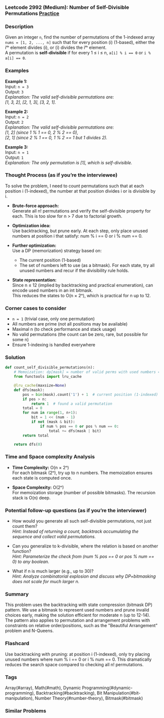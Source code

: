 ### Leetcode 2992 (Medium): Number of Self-Divisible Permutations [Practice](https://leetcode.com/problems/number-of-self-divisible-permutations)

### Description  
Given an integer `n`, find the number of permutations of the 1-indexed array `nums = [1, 2, ..., n]` such that for every position \(i\) (1-based), either the iᵗʰ element divides \(i\), or \(i\) divides the iᵗʰ element.  
A permutation is **self-divisible** if for every 1 ≤ i ≤ n, `a[i] % i == 0` or `i % a[i] == 0`.

### Examples  

**Example 1:**  
Input: `n = 3`  
Output: `3`  
*Explanation: The valid self-divisible permutations are:  
[1, 3, 2], [2, 1, 3], [3, 2, 1].*

**Example 2:**  
Input: `n = 2`  
Output: `2`  
*Explanation: The valid self-divisible permutations are:  
[1, 2] (since 1 % 1 == 0, 2 % 2 == 0),  
[2, 1] (since 2 % 1 == 0, 1 % 2 == 1 but 1 divides 2).*

**Example 3:**  
Input: `n = 1`  
Output: `1`  
*Explanation: The only permutation is [1], which is self-divisible.*

### Thought Process (as if you’re the interviewee)  
To solve the problem, I need to count permutations such that at each position i (1-indexed), the number at that position divides i or is divisible by i.  

- **Brute-force approach:**  
  Generate all n! permutations and verify the self-divisible property for each. This is too slow for n > 7 due to factorial growth.

- **Optimization idea:**  
  Use backtracking, but prune early. At each step, only place unused numbers at position i that satisfy: num % i == 0 or i % num == 0.

- **Further optimization:**  
  Use a DP (memorization) strategy based on:
  - The current position (1-based)
  - The set of numbers left to use (as a bitmask).
  For each state, try all unused numbers and recur if the divisibility rule holds.

- **State representation:**  
  Since n ≤ 12 (implied by backtracking and practical enumeration), can encode used numbers in an int bitmask.  
  This reduces the states to O(n × 2ⁿ), which is practical for n up to 12.

### Corner cases to consider  
- `n = 1` (trivial case, only one permutation)
- All numbers are prime (not all positions may be available)
- Maximal n (to check performance and stack usage)
- No valid permutations (the count can be zero, rare, but possible for some n)
- Ensure 1-indexing is handled everywhere

### Solution

```python
def count_self_divisible_permutations(n):
    # Memoization: dp[mask] = number of valid perms with used numbers == mask
    from functools import lru_cache

    @lru_cache(maxsize=None)
    def dfs(mask):
        pos = bin(mask).count('1') + 1  # current position (1-indexed)
        if pos > n:
            return 1  # found a valid permutation
        total = 0
        for num in range(1, n+1):
            bit = 1 << (num - 1)
            if not (mask & bit):
                if num % pos == 0 or pos % num == 0:
                    total += dfs(mask | bit)
        return total

    return dfs(0)
```

### Time and Space complexity Analysis  

- **Time Complexity:** O(n × 2ⁿ)  
  For each bitmask (2ⁿ), try up to n numbers. The memoization ensures each state is computed once.

- **Space Complexity:** O(2ⁿ)  
  For memoization storage (number of possible bitmasks). The recursion stack is O(n) deep.

### Potential follow-up questions (as if you’re the interviewer)  

- How would you generate all such self-divisible permutations, not just count them?  
  *Hint: Instead of returning a count, backtrack accumulating the sequence and collect valid permutations.*

- Can you generalize to k-divisible, where the relation is based on another function?  
  *Hint: Parameterize the check from (num % pos == 0 or pos % num == 0) to any boolean.*

- What if n is much larger (e.g., up to 30)?  
  *Hint: Analyze combinatorial explosion and discuss why DP+bitmasking does not scale for much larger n.*

### Summary
This problem uses the backtracking with state compression (bitmask DP) pattern. We use a bitmask to represent used numbers and prune invalid choices early, making the solution efficient for moderate n (up to 12-14). The pattern also applies to permutation and arrangement problems with constraints on relative order/positions, such as the "Beautiful Arrangement" problem and N-Queens.


### Flashcard
Use backtracking with pruning: at position i (1-indexed), only try placing unused numbers where num % i == 0 or i % num == 0. This dramatically reduces the search space compared to checking all n! permutations.

### Tags
Array(#array), Math(#math), Dynamic Programming(#dynamic-programming), Backtracking(#backtracking), Bit Manipulation(#bit-manipulation), Number Theory(#number-theory), Bitmask(#bitmask)

### Similar Problems
